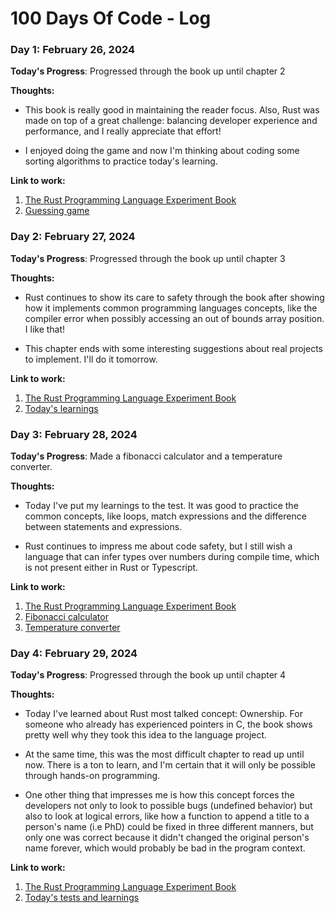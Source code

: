# 100 Days Of Code - Log

### Day 1: February 26, 2024

**Today's Progress**: Progressed through the book up until chapter 2

**Thoughts:**

- This book is really good in maintaining the reader focus. Also, Rust was made on top of a great challenge: balancing developer experience and performance, and I really appreciate that effort!

- I enjoyed doing the game and now I'm thinking about coding some sorting algorithms to practice today's learning.

**Link to work:**

1. [The Rust Programming Language Experiment Book](https://rust-book.cs.brown.edu/)
2. [Guessing game](/day1/guessing_game/)

### Day 2: February 27, 2024

**Today's Progress**: Progressed through the book up until chapter 3

**Thoughts:**

- Rust continues to show its care to safety through the book after showing how it implements common programming languages concepts, like the compiler error when possibly accessing an out of bounds array position. I like that!

- This chapter ends with some interesting suggestions about real projects to implement. I'll do it tomorrow.

**Link to work:**

1. [The Rust Programming Language Experiment Book](https://rust-book.cs.brown.edu/)
2. [Today's learnings](/day2/)

### Day 3: February 28, 2024

**Today's Progress**: Made a fibonacci calculator and a temperature converter.

**Thoughts:**

- Today I've put my learnings to the test. It was good to practice the common concepts, like loops, match expressions and the difference between statements and expressions.

- Rust continues to impress me about code safety, but I still wish a language that can infer types over numbers during compile time, which is not present either in Rust or Typescript.

**Link to work:**

1. [The Rust Programming Language Experiment Book](https://rust-book.cs.brown.edu/)
2. [Fibonacci calculator](/day3/fibonacci/)
3. [Temperature converter](/day3/temperature_converter/)

### Day 4: February 29, 2024

**Today's Progress**: Progressed through the book up until chapter 4

**Thoughts:**

- Today I've learned about Rust most talked concept: Ownership. For someone who already has experienced pointers in C, the book shows pretty well why they took this idea to the language project.

- At the same time, this was the most difficult chapter to read up until now. There is a ton to learn, and I'm certain that it will only be possible through hands-on programming.

- One other thing that impresses me is how this concept forces the developers not only to look to possible bugs (undefined behavior) but also to look at logical errors, like how a function to append a title to a person's name (i.e PhD) could be fixed in three different manners, but only one was correct because it didn't changed the original person's name forever, which would probably be bad in the program context.

**Link to work:**

1. [The Rust Programming Language Experiment Book](https://rust-book.cs.brown.edu/)
2. [Today's tests and learnings](/day4/ownership/)
